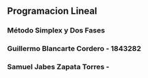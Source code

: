 ## Programacion Lineal 
### Método Simplex y Dos Fases 

### Guillermo Blancarte Cordero - 1843282
### Samuel Jabes Zapata Torres - 

